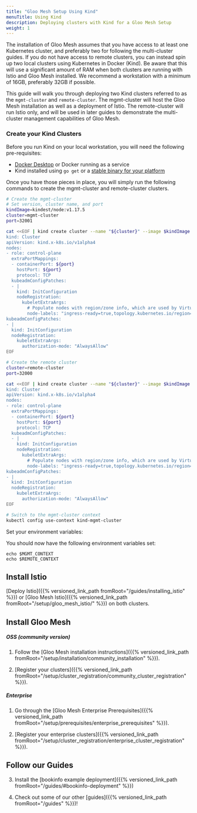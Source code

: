 ```yaml
---
title: "Gloo Mesh Setup Using Kind"
menuTitle: Using Kind
description: Deploying clusters with Kind for a Gloo Mesh Setup
weight: 1
---
```


The installation of Gloo Mesh assumes that you have access to at least one Kubernetes cluster, and preferably two for following the multi-cluster guides. If you do not have access to remote clusters, you can instead spin up two local clusters using Kubernetes in Docker (Kind). Be aware that this will use a significant amount of RAM when both clusters are running with Istio and Gloo Mesh installed. We recommend a workstation with a minimum of 16GB, preferably 32GB if possible.

This guide will walk you through deploying two Kind clusters referred to as the `mgmt-cluster` and `remote-cluster`. The mgmt-cluster will host the Gloo Mesh installation as well as a deployment of Istio. The remote-cluster will run Istio only, and will be used in later guides to demonstrate the multi-cluster management capabilities of Gloo Mesh.

### Create your Kind Clusters

Before you run Kind on your local workstation, you will need the following pre-requisites:

* [Docker Desktop](https://www.docker.com/products/docker-desktop) or Docker running as a service
* Kind installed using `go get` or a [stable binary for your platform](https://kind.sigs.k8s.io/docs/user/quick-start)

Once you have those pieces in place, you will simply run the following commands to create the mgmt-cluster and remote-cluster clusters.

```bash
# Create the mgmt-cluster
# Set version, cluster name, and port
kindImage=kindest/node:v1.17.5
cluster=mgmt-cluster
port=32001

cat <<EOF | kind create cluster --name "${cluster}" --image $kindImage --config=-
kind: Cluster
apiVersion: kind.x-k8s.io/v1alpha4
nodes:
- role: control-plane
  extraPortMappings:
  - containerPort: ${port}
    hostPort: ${port}
    protocol: TCP
  kubeadmConfigPatches:
  - |
    kind: InitConfiguration
    nodeRegistration:
      kubeletExtraArgs:
        # Populate nodes with region/zone info, which are used by VirtualDestination locality-based failover (Enterprise-only)
        node-labels: "ingress-ready=true,topology.kubernetes.io/region=us-east-1,topology.kubernetes.io/zone=us-east-1b"
kubeadmConfigPatches:
- |
  kind: InitConfiguration
  nodeRegistration:
    kubeletExtraArgs:
      authorization-mode: "AlwaysAllow"
EOF

# Create the remote cluster
cluster=remote-cluster
port=32000

cat <<EOF | kind create cluster --name "${cluster}" --image $kindImage --config=-
kind: Cluster
apiVersion: kind.x-k8s.io/v1alpha4
nodes:
- role: control-plane
  extraPortMappings:
  - containerPort: ${port}
    hostPort: ${port}
    protocol: TCP
  kubeadmConfigPatches:
  - |
    kind: InitConfiguration
    nodeRegistration:
      kubeletExtraArgs:
        # Populate nodes with region/zone info, which are used by VirtualDestination locality-based failover (Enterprise-only)
        node-labels: "ingress-ready=true,topology.kubernetes.io/region=us-east-1,topology.kubernetes.io/zone=us-east-1c"
kubeadmConfigPatches:
- |
  kind: InitConfiguration
  nodeRegistration:
    kubeletExtraArgs:
      authorization-mode: "AlwaysAllow"
EOF

# Switch to the mgmt-cluster context
kubectl config use-context kind-mgmt-cluster
```

Set your environment variables:

You should now have the following environment variables set:
```shell script
echo $MGMT_CONTEXT
echo $REMOTE_CONTEXT
```


## Install Istio

[Deploy Istio]({{% versioned_link_path fromRoot="/guides/installing_istio" %}}) or
[Gloo Mesh Istio]({{% versioned_link_path fromRoot="/setup/gloo_mesh_istio/" %}})
on both clusters.

## Install Gloo Mesh

##### OSS (community version)

1) Follow the [Gloo Mesh installation instructions]({{% versioned_link_path fromRoot="/setup/installation/community_installation" %}}).

2) [Register your clusters]({{% versioned_link_path fromRoot="/setup/cluster_registration/community_cluster_registration" %}}).

##### Enterprise

1) Go through the [Gloo Mesh Enterprise Prerequisites]({{% versioned_link_path fromRoot="/setup/prerequisites/enterprise_prerequisites" %}}).

2) [Register your enterprise clusters]({{% versioned_link_path fromRoot="/setup/cluster_registration/enterprise_cluster_registration" %}}).

## Follow our Guides

3) Install the [bookinfo example deployment]({{% versioned_link_path fromRoot="/guides/#bookinfo-deployment" %}})

4) Check out some of our other [guides]({{% versioned_link_path fromRoot="/guides" %}})!
